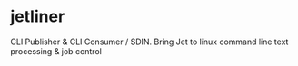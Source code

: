 # jetliner 
 CLI Publisher & CLI Consumer / SDIN. Bring Jet to linux command line text processing & job control
